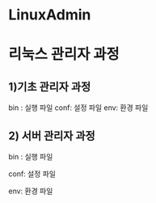# LinuxAdmin
# 리눅스 관리자 과정

## 1)기초 관리자 과정
bin : 실행 파일
conf: 설정 파일
env: 환경 파일

## 2) 서버 관리자 과정


bin : 실행 파일

conf: 설정 파일

env: 환경 파일
